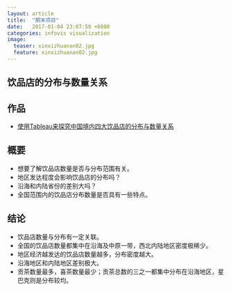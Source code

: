 ```yaml
---
layout: article
title:  "期末项目"
date:   2017-01-04 23:07:50 +0800
categories: infovis visualization
image:
  teaser: xinxizhuanan02.jpg
  feature: xinxizhuanan02.jpg
---
```


## 饮品店的分布与数量关系

## 作品
- <a href="https://public.tableau.com/profile/koujii#!/vizhome/3_0_9/1_2" target="_blank">使用Tableau来探究中国境内四大饮品店的分布与数量关系</a>


## 概要
- 想要了解饮品店数量是否与分布范围有关。
- 地区发达程度会影响饮品店的分布吗？
- 沿海和内陆省份的差别大吗？
- 全国范围内的饮品店分布数量是否具有一些特点。

## 结论
- 饮品店数量与分布有一定关联。
- 全国的饮品店数量都集中在沿海及中原一带，西北内陆地区密度极稀少。
- 地区经济越发达的饮品店数量越多，分布密度越大。
- 沿海地区和内陆地区差别极大。
- 贡茶数量最多，喜茶数量最少；贡茶总数的三之一都集中分布在沿海地区，星巴克则是分布较均。
